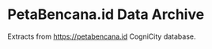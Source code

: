 PetaBencana.id Data Archive
===========================

Extracts from https://petabencana.id CogniCity database.
